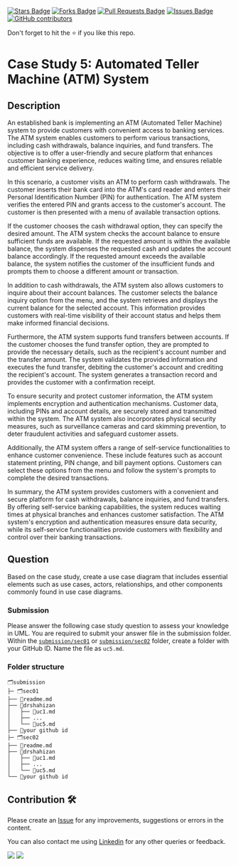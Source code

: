 <a href="https://github.com/drshahizan/software-engineering/stargazers"><img src="https://img.shields.io/github/stars/drshahizan/software-engineering" alt="Stars Badge"/></a>
<a href="https://github.com/drshahizan/software-engineering/network/members"><img src="https://img.shields.io/github/forks/drshahizan/software-engineering" alt="Forks Badge"/></a>
<a href="https://github.com/drshahizan/software-engineering/pulls"><img src="https://img.shields.io/github/issues-pr/drshahizan/software-engineering" alt="Pull Requests Badge"/></a>
<a href="https://github.com/drshahizan/software-engineering"><img src="https://img.shields.io/github/issues/drshahizan/software-engineering" alt="Issues Badge"/></a>
<a href="https://github.com/drshahizan/software-engineering/graphs/contributors"><img alt="GitHub contributors" src="https://img.shields.io/github/contributors/drshahizan/software-engineering?color=2b9348"></a>

Don't forget to hit the :star: if you like this repo.

# Case Study 5: Automated Teller Machine (ATM) System

## Description
An established bank is implementing an ATM (Automated Teller Machine) system to provide customers with convenient access to banking services. The ATM system enables customers to perform various transactions, including cash withdrawals, balance inquiries, and fund transfers. The objective is to offer a user-friendly and secure platform that enhances customer banking experience, reduces waiting time, and ensures reliable and efficient service delivery.

In this scenario, a customer visits an ATM to perform cash withdrawals. The customer inserts their bank card into the ATM's card reader and enters their Personal Identification Number (PIN) for authentication. The ATM system verifies the entered PIN and grants access to the customer's account. The customer is then presented with a menu of available transaction options.

If the customer chooses the cash withdrawal option, they can specify the desired amount. The ATM system checks the account balance to ensure sufficient funds are available. If the requested amount is within the available balance, the system dispenses the requested cash and updates the account balance accordingly. If the requested amount exceeds the available balance, the system notifies the customer of the insufficient funds and prompts them to choose a different amount or transaction.

In addition to cash withdrawals, the ATM system also allows customers to inquire about their account balances. The customer selects the balance inquiry option from the menu, and the system retrieves and displays the current balance for the selected account. This information provides customers with real-time visibility of their account status and helps them make informed financial decisions.

Furthermore, the ATM system supports fund transfers between accounts. If the customer chooses the fund transfer option, they are prompted to provide the necessary details, such as the recipient's account number and the transfer amount. The system validates the provided information and executes the fund transfer, debiting the customer's account and crediting the recipient's account. The system generates a transaction record and provides the customer with a confirmation receipt.

To ensure security and protect customer information, the ATM system implements encryption and authentication mechanisms. Customer data, including PINs and account details, are securely stored and transmitted within the system. The ATM system also incorporates physical security measures, such as surveillance cameras and card skimming prevention, to deter fraudulent activities and safeguard customer assets.

Additionally, the ATM system offers a range of self-service functionalities to enhance customer convenience. These include features such as account statement printing, PIN change, and bill payment options. Customers can select these options from the menu and follow the system's prompts to complete the desired transactions.

In summary, the ATM system provides customers with a convenient and secure platform for cash withdrawals, balance inquiries, and fund transfers. By offering self-service banking capabilities, the system reduces waiting times at physical branches and enhances customer satisfaction. The ATM system's encryption and authentication measures ensure data security, while its self-service functionalities provide customers with flexibility and control over their banking transactions.

## Question
Based on the case study, create a use case diagram that includes essential elements such as use cases, actors, relationships, and other components commonly found in use case diagrams.

### Submission
Please answer the following case study question to assess your knowledge in UML. You are required to submit your answer file in the submission folder. Within the [`submission/sec01`](../submission/sec01) or [`submission/sec02`](../submission/sec02) folder, create a folder with your GitHub ID. Name the file as `uc5.md`.

### Folder structure

```
🗂️submission
├─ 🗂️sec01
├── 📄readme.md
├── 📁drshahizan
│   ├── 📄uc1.md
│   ├── ...
│   └── 📄uc5.md
├── 📁your github id
├─ 🗂️sec02
├── 📄readme.md
├── 📁drshahizan
│   ├── 📄uc1.md
│   ├── ...
│   └── 📄uc5.md
└── 📁your github id
```

## Contribution 🛠️
Please create an [Issue](https://github.com/drshahizan/software-engineering/issues) for any improvements, suggestions or errors in the content.

You can also contact me using [Linkedin](https://www.linkedin.com/in/drshahizan/) for any other queries or feedback.

![](https://komarev.com/ghpvc/?username=drshahizan&label=Views&color=0e75b6&style=flat)
![](https://hit.yhype.me/github/profile?user_id=81284918)






